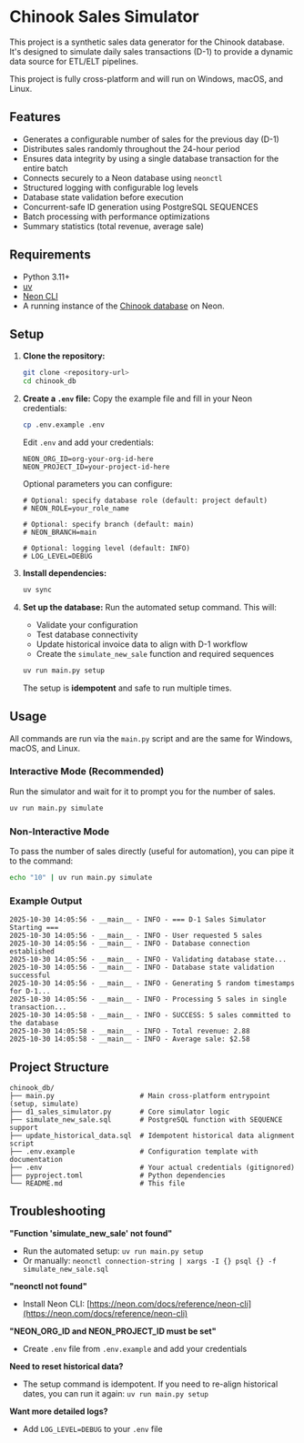 # Chinook Sales Simulator

This project is a synthetic sales data generator for the Chinook database. It's designed to simulate daily sales transactions (D-1) to provide a dynamic data source for ETL/ELT pipelines.

This project is fully cross-platform and will run on Windows, macOS, and Linux.

## Features

*   Generates a configurable number of sales for the previous day (D-1)
*   Distributes sales randomly throughout the 24-hour period
*   Ensures data integrity by using a single database transaction for the entire batch
*   Connects securely to a Neon database using `neonctl`
*   Structured logging with configurable log levels
*   Database state validation before execution
*   Concurrent-safe ID generation using PostgreSQL SEQUENCES
*   Batch processing with performance optimizations
*   Summary statistics (total revenue, average sale)

## Requirements

*   Python 3.11+
*   [uv](https://docs.astral.sh/uv/)
*   [Neon CLI](https://neon.com/docs/reference/neon-cli)
*   A running instance of the [Chinook database](https://neon.com/docs/import/import-sample-data#chinook-database) on Neon.

## Setup

1.  **Clone the repository:**
    ```bash
    git clone <repository-url>
    cd chinook_db
    ```

2.  **Create a `.env` file:**
    Copy the example file and fill in your Neon credentials:
    ```bash
    cp .env.example .env
    ```

    Edit `.env` and add your credentials:
    ```
    NEON_ORG_ID=org-your-org-id-here
    NEON_PROJECT_ID=your-project-id-here
    ```

    Optional parameters you can configure:
    ```
    # Optional: specify database role (default: project default)
    # NEON_ROLE=your_role_name

    # Optional: specify branch (default: main)
    # NEON_BRANCH=main

    # Optional: logging level (default: INFO)
    # LOG_LEVEL=DEBUG
    ```

3.  **Install dependencies:**
    ```bash
    uv sync
    ```

4.  **Set up the database:**
    Run the automated setup command. This will:
    - Validate your configuration
    - Test database connectivity
    - Update historical invoice data to align with D-1 workflow
    - Create the `simulate_new_sale` function and required sequences

    ```bash
    uv run main.py setup
    ```

    The setup is **idempotent** and safe to run multiple times.

## Usage

All commands are run via the `main.py` script and are the same for Windows, macOS, and Linux.

### Interactive Mode (Recommended)

Run the simulator and wait for it to prompt you for the number of sales.

```bash
uv run main.py simulate
```

### Non-Interactive Mode

To pass the number of sales directly (useful for automation), you can pipe it to the command:

```bash
echo "10" | uv run main.py simulate
```

### Example Output

```
2025-10-30 14:05:56 - __main__ - INFO - === D-1 Sales Simulator Starting ===
2025-10-30 14:05:56 - __main__ - INFO - User requested 5 sales
2025-10-30 14:05:56 - __main__ - INFO - Database connection established
2025-10-30 14:05:56 - __main__ - INFO - Validating database state...
2025-10-30 14:05:56 - __main__ - INFO - Database state validation successful
2025-10-30 14:05:56 - __main__ - INFO - Generating 5 random timestamps for D-1...
2025-10-30 14:05:56 - __main__ - INFO - Processing 5 sales in single transaction...
2025-10-30 14:05:58 - __main__ - INFO - SUCCESS: 5 sales committed to the database
2025-10-30 14:05:58 - __main__ - INFO - Total revenue: 2.88
2025-10-30 14:05:58 - __main__ - INFO - Average sale: $2.58
```

## Project Structure

```
chinook_db/
├── main.py                     # Main cross-platform entrypoint (setup, simulate)
├── d1_sales_simulator.py       # Core simulator logic
├── simulate_new_sale.sql       # PostgreSQL function with SEQUENCE support
├── update_historical_data.sql  # Idempotent historical data alignment script
├── .env.example                # Configuration template with documentation
├── .env                        # Your actual credentials (gitignored)
├── pyproject.toml              # Python dependencies
└── README.md                   # This file
```

## Troubleshooting

**"Function 'simulate_new_sale' not found"**
- Run the automated setup: `uv run main.py setup`
- Or manually: `neonctl connection-string | xargs -I {} psql {} -f simulate_new_sale.sql`

**"neonctl not found"**
- Install Neon CLI: [https://neon.com/docs/reference/neon-cli](https://neon.com/docs/reference/neon-cli)

**"NEON_ORG_ID and NEON_PROJECT_ID must be set"**
- Create `.env` file from `.env.example` and add your credentials

**Need to reset historical data?**
- The setup command is idempotent. If you need to re-align historical dates, you can run it again:
  `uv run main.py setup`

**Want more detailed logs?**
- Add `LOG_LEVEL=DEBUG` to your `.env` file